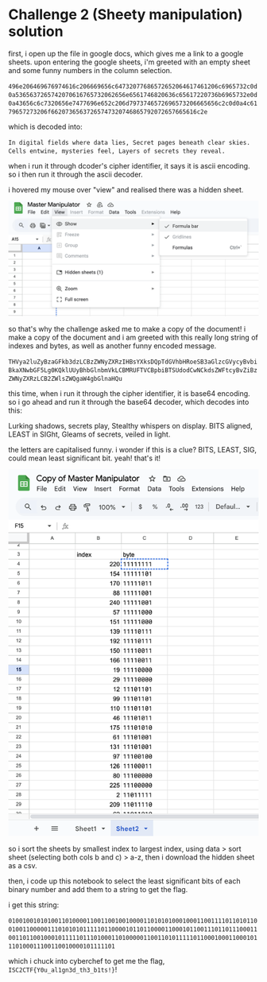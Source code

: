 # Challenge 2 (Sheety manipulation) solution
first, i open up the file in google docs, which gives me a link to a google sheets. upon entering the google sheets, i'm greeted with an empty sheet and some funny numbers in the column selection.

`496e206469676974616c206669656c64732077686572652064617461206c6965732c0d0a5365637265742070616765732062656e6561746820636c65617220736b6965732e0d0a43656c6c7320656e7477696e652c206d7973746572696573206665656c2c0d0a4c6179657273206f66207365637265747320746865792072657665616c2e`

which is decoded into:

`In digital fields where data lies,
Secret pages beneath clear skies.
Cells entwine, mysteries feel,
Layers of secrets they reveal.`

when i run it through dcoder's cipher identifier, it says it is ascii encoding. so i then run it through the ascii decoder.

i hovered my mouse over "view" and realised there was a hidden sheet. 

![hidden.png](images/hidden.png)

so that's why the challenge asked me to make a copy of the document! i make a copy of the document and i am greeted with this really long string of indexes and bytes, as well as another funny encoded message.

`THVya2luZyBzaGFkb3dzLCBzZWNyZXRzIHBsYXksDQpTdGVhbHRoeSB3aGlzcGVycyBvbiBkaXNwbGF5Lg0KQklUUyBhbGlnbmVkLCBMRUFTVCBpbiBTSUdodCwNCkdsZWFtcyBvZiBzZWNyZXRzLCB2ZWlsZWQgaW4gbGlnaHQu`

this time, when i run it through the cipher identifier, it is base64 encoding. so i go ahead and run it through the base64 decoder, which decodes into this:

Lurking shadows, secrets play,
Stealthy whispers on display.
BITS aligned, LEAST in SIGht,
Gleams of secrets, veiled in light.

the letters are capitalised funny. i wonder if this is a clue? BITS, LEAST, SIG, could mean least significant bit. yeah! that's it! 

![indexes.png](images/indexes.png)

so i sort the sheets by smallest index to largest index, using data > sort sheet (selecting both cols b and c) > a-z, then i download the hidden sheet as a csv.

then, i code up this notebook to select the least significant bits of each binary number and add them to a string to get the flag. 

i get this string:

`010010010101001101000011001100100100001101010100010001100111101101011001001100000111010101011111011000010110110000110001011001110110111000110011011001000101111101110100011010000011001101011111011000100011000101110100011100110010000101111101`

which i chuck into cyberchef to get me the flag, `ISC2CTF{Y0u_al1gn3d_th3_b1ts!}`!